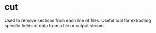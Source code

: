 # cut

Used to remove sections from each line of files. Useful tool for extracting specific fields of data from a file or output stream.


